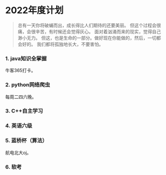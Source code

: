 # 2022年度计划

> 总有一天你将破蛹而出，成长得比人们期待的还要美丽。
> 但这个过程会很痛，会很辛苦，有时候还会觉得灰心。
> 面对着汹涌而来的现实，觉得自己渺小无力。
> 		但这，也是生命的一部分。做好现在你能做的，然后，一切都会好的。
> 		我们都将孤独地长大，不要害怕。

###  1. java知识全掌握

牛客365打卡。

### 2. python网络爬虫

每周二四六晚。

### 3. C++自主学习

### 4. 英语六级

### 5. 蓝桥杯（算法）

航电北大oj。

### 6. 软考